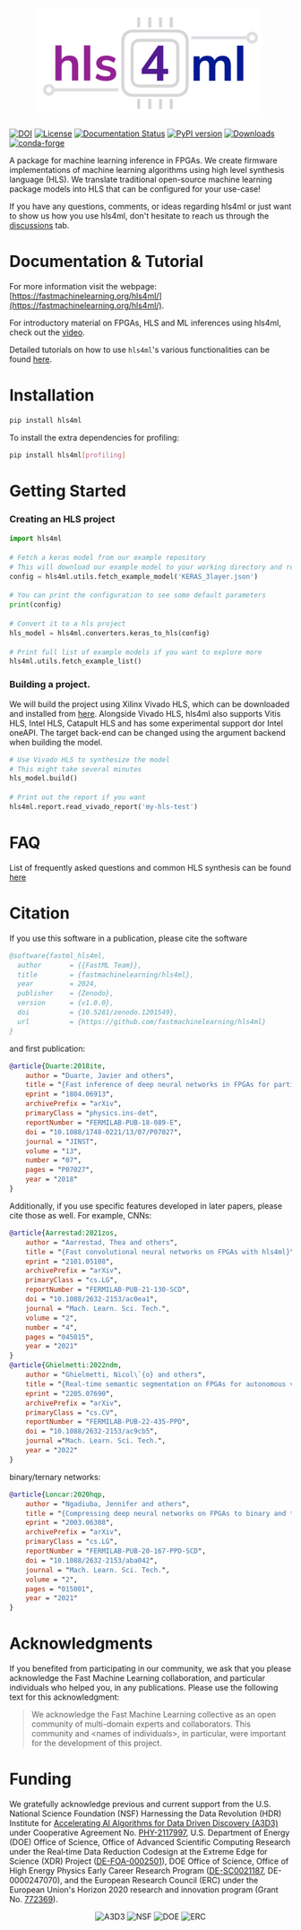 <p align="center">
   <img src="https://github.com/fastmachinelearning/fastmachinelearning.github.io/raw/master/images/hls4ml_logo.svg" alt="hls4ml" width="400"/>
</p>

[![DOI](https://zenodo.org/badge/108329371.svg)](https://zenodo.org/badge/latestdoi/108329371)
[![License](https://img.shields.io/badge/License-Apache_2.0-red.svg)](https://opensource.org/licenses/Apache-2.0)
[![Documentation Status](https://github.com/fastmachinelearning/hls4ml/actions/workflows/build-sphinx.yml/badge.svg)](https://fastmachinelearning.org/hls4ml)
[![PyPI version](https://badge.fury.io/py/hls4ml.svg)](https://badge.fury.io/py/hls4ml)
[![Downloads](https://static.pepy.tech/personalized-badge/hls4ml?period=total&units=international_system&left_color=grey&right_color=orange&left_text=Downloads)](https://pepy.tech/project/hls4ml)
<a href="https://anaconda.org/conda-forge/hls4ml/"><img alt="conda-forge" src="https://img.shields.io/conda/dn/conda-forge/hls4ml.svg?label=conda-forge"></a>

A package for machine learning inference in FPGAs. We create firmware implementations of machine learning algorithms using high level synthesis language (HLS). We translate traditional open-source machine learning package models into HLS that can be configured for your use-case!

If you have any questions, comments, or ideas regarding hls4ml or just want to show us how you use hls4ml, don't hesitate to reach us through the [discussions](https://github.com/fastmachinelearning/hls4ml/discussions) tab.

# Documentation & Tutorial

For more information visit the webpage: [https://fastmachinelearning.org/hls4ml/](https://fastmachinelearning.org/hls4ml/).

For introductory material on FPGAs, HLS and ML inferences using hls4ml, check out the [video](https://www.youtube.com/watch?v=2y3GNY4tf7A&ab_channel=SystemsGroupatETHZ%C3%BCrich).

Detailed tutorials on how to use `hls4ml`'s various functionalities can be found [here](https://github.com/hls-fpga-machine-learning/hls4ml-tutorial).

# Installation
```bash
pip install hls4ml
```

To install the extra dependencies for profiling:

```bash
pip install hls4ml[profiling]
```

# Getting Started
### Creating an HLS project
```Python
import hls4ml

# Fetch a keras model from our example repository
# This will download our example model to your working directory and return an example configuration file
config = hls4ml.utils.fetch_example_model('KERAS_3layer.json')

# You can print the configuration to see some default parameters
print(config)

# Convert it to a hls project
hls_model = hls4ml.converters.keras_to_hls(config)

# Print full list of example models if you want to explore more
hls4ml.utils.fetch_example_list()
```

### Building a project.
We will build the project using Xilinx Vivado HLS, which can be downloaded and installed from [here](https://www.xilinx.com/products/design-tools/vivado/integration/esl-design.html). Alongside Vivado HLS, hls4ml also supports Vitis HLS, Intel HLS, Catapult HLS and has some experimental support dor Intel oneAPI. The target back-end can be changed using the argument backend when building the model.

```Python
# Use Vivado HLS to synthesize the model
# This might take several minutes
hls_model.build()

# Print out the report if you want
hls4ml.report.read_vivado_report('my-hls-test')
```

# FAQ

List of frequently asked questions and common HLS synthesis can be found [here](https://fastmachinelearning.org/hls4ml/intro/faq.html)

# Citation
If you use this software in a publication, please cite the software
```bibtex
@software{fastml_hls4ml,
  author       = {{FastML Team}},
  title        = {fastmachinelearning/hls4ml},
  year         = 2024,
  publisher    = {Zenodo},
  version      = {v1.0.0},
  doi          = {10.5281/zenodo.1201549},
  url          = {https://github.com/fastmachinelearning/hls4ml}
}
```
and first publication:
```bibtex
@article{Duarte:2018ite,
    author = "Duarte, Javier and others",
    title = "{Fast inference of deep neural networks in FPGAs for particle physics}",
    eprint = "1804.06913",
    archivePrefix = "arXiv",
    primaryClass = "physics.ins-det",
    reportNumber = "FERMILAB-PUB-18-089-E",
    doi = "10.1088/1748-0221/13/07/P07027",
    journal = "JINST",
    volume = "13",
    number = "07",
    pages = "P07027",
    year = "2018"
}
```
Additionally, if you use specific features developed in later papers, please cite those as well. For example, CNNs:
```bibtex
@article{Aarrestad:2021zos,
    author = "Aarrestad, Thea and others",
    title = "{Fast convolutional neural networks on FPGAs with hls4ml}",
    eprint = "2101.05108",
    archivePrefix = "arXiv",
    primaryClass = "cs.LG",
    reportNumber = "FERMILAB-PUB-21-130-SCD",
    doi = "10.1088/2632-2153/ac0ea1",
    journal = "Mach. Learn. Sci. Tech.",
    volume = "2",
    number = "4",
    pages = "045015",
    year = "2021"
}
@article{Ghielmetti:2022ndm,
    author = "Ghielmetti, Nicol\`{o} and others",
    title = "{Real-time semantic segmentation on FPGAs for autonomous vehicles with hls4ml}",
    eprint = "2205.07690",
    archivePrefix = "arXiv",
    primaryClass = "cs.CV",
    reportNumber = "FERMILAB-PUB-22-435-PPD",
    doi = "10.1088/2632-2153/ac9cb5",
    journal ="Mach. Learn. Sci. Tech.",
    year = "2022"
}
```
binary/ternary networks:
```bibtex
@article{Loncar:2020hqp,
    author = "Ngadiuba, Jennifer and others",
    title = "{Compressing deep neural networks on FPGAs to binary and ternary precision with HLS4ML}",
    eprint = "2003.06308",
    archivePrefix = "arXiv",
    primaryClass = "cs.LG",
    reportNumber = "FERMILAB-PUB-20-167-PPD-SCD",
    doi = "10.1088/2632-2153/aba042",
    journal = "Mach. Learn. Sci. Tech.",
    volume = "2",
    pages = "015001",
    year = "2021"
}
```

# Acknowledgments
If you benefited from participating in our community, we ask that you please acknowledge the Fast Machine Learning collaboration, and particular individuals who helped you, in any publications.
Please use the following text for this acknowledgment:
  > We acknowledge the Fast Machine Learning collective as an open community of multi-domain experts and collaborators. This community and \<names of individuals\>, in particular, were important for the development of this project.

# Funding
We gratefully acknowledge previous and current support from the U.S. National Science Foundation (NSF) Harnessing the Data Revolution (HDR) Institute for <a href="https://a3d3.ai">Accelerating AI Algorithms for Data Driven Discovery (A3D3)</a> under Cooperative Agreement No. <a href="https://www.nsf.gov/awardsearch/showAward?AWD_ID=2117997">PHY-2117997</a>, U.S. Department of Energy (DOE) Office of Science, Office of Advanced Scientific Computing Research under the Real‐time Data Reduction Codesign at the Extreme Edge for Science (XDR) Project (<a href="https://science.osti.gov/-/media/grants/pdf/foas/2021/SC_FOA_0002501.pdf">DE-FOA-0002501</a>), DOE Office of Science, Office of High Energy Physics Early Career Research Program (<a href="https://pamspublic.science.energy.gov/WebPAMSExternal/Interface/Common/ViewPublicAbstract.aspx?rv=df0ae4ab-a46e-481a-9acc-3856b6b041e5&rtc=24&PRoleId=10">DE-SC0021187</a>, DE-0000247070), and the European Research Council (ERC) under the European Union's Horizon 2020 research and innovation program (Grant No. <a href="https://doi.org/10.3030/772369">772369</a>).

<p align="center">
<img src="https://github.com/fastmachinelearning/hls4ml/assets/29201053/bd1217d4-9930-47b7-8917-ad3fc430c75d" alt="A3D3" width="130"/>
<img src="https://github.com/fastmachinelearning/hls4ml/assets/4932543/16e77374-9829-40a8-800e-8d12018a7cb3" alt="NSF" width="130"/>
<img src="https://github.com/fastmachinelearning/hls4ml/assets/4932543/de6ca6ea-4d1c-4c56-9d93-f759914bbbf9" alt="DOE" width="130"/>
<img src="https://github.com/fastmachinelearning/hls4ml/assets/4932543/7a369971-a381-4bb8-932a-7162b173cbac" alt="ERC" width="130"/>
</p>
